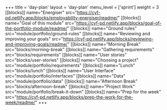 +++
title = 'day-plan'
layout = 'day-plan'
menu_level = ['sprint']
weight = 3
[[blocks]]
name="Energiser"
src="https://cyf-pd.netlify.app/blocks/employability-energiser/readme/"
[[blocks]]
name="Goal of this module"
src="https://cyf-pd.netlify.app/blocks/goal-of-the-portfolio-module/readme/"
[[blocks]]
name="Ground rules"
src="module/portfolio/ground-rules"
[[blocks]]
name="Reviewing and improving your goals"
src="https://cyf-pd.netlify.app/blocks/reviewing-and-improving-goals/readme/"
[[blocks]]
name="Morning Break"
src="blocks/morning-break"
[[blocks]]
name="Gathering requirements"
src="blocks/requirements"
[[blocks]]
name="User stories"
src="blocks/user-stories"
[[blocks]]
name="Choosing a project"
src="module/portfolio/requirements"
[[blocks]]
name="Lunch"
src="blocks/lunch"
[[blocks]]
name="User Interface"
src="module/portfolio/interfaces"
[[blocks]]
name="Data"
src="module/portfolio/data"
[[blocks]]
name="Afternoon Break"
src="blocks/afternoon-break"
[[blocks]]
name="Project Work"
src="module/portfolio/break-it-down"
[[blocks]]
name="Prep for the week"
src="https://cyf-pd.netlify.app/blocks/prep-the-work-for-the-week/readme/"
+++
